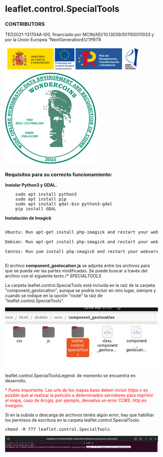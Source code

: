 # leaflet.control.SpecialTools

<h3>CONTRIBUTORS</h3>

<p>TED2021-131704A-I00, financiado por MCIN/AEI/10.13039/501100011033 y por la Unión Europea “NextGenerationEU”/PRTR</p>

<img src='https://raw.githubusercontent.com/hispanicode/leaflet.control.SpecialTools/main/contributors/image.png' width='446' height='83.5'>

<img src='https://raw.githubusercontent.com/hispanicode/leaflet.control.SpecialTools/main/contributors/WONDERLOGO_2023.gif' width='300' height='300'>

<h3>Requisitos para su correcto funcionamiento:</h3>

<p><strong>Instalar Python3 y GDAL.</strong></p>

<pre>
    sudo apt install python3
    sudo apt install pip
    sudo apt install gdal-bin python3-gdal
    pip install GDAL
</pre>

<p><strong>Instalación de Imagick</strong></p>

<pre>

Ubuntu: Run apt-get install php-imagick and restart your webserver.

Debian: Run apt-get install php-imagick and restart your webserver.

Centos: Run yum install php-imagick and restart your webserver.

</pre>

<p>
El archivo <strong>component_geolocation.js</strong> se adjunta entre los archivos para que se pueda ver las partes modificadas. Se puede buscar a través del archivo con el siguiente texto <i>/* SPECIALTOOLS</i>
</p>

<p>
La carpeta leaflet.control.SpecialTools está incluida en la raíz de la carpeta "component_geolocation", aunque se podría incluir en otro lugar, siempre y cuando se indique en la opción "route" la raíz de "leaflet.control.SpecialTools".
</p>


<img src='https://raw.githubusercontent.com/hispanicode/leaflet.control.SpecialTools/main/img/ruta.png'>

<p>leaflet.control.SpecialToolsLegend: de momento se encuentra en desarrollo.</p>

<p style='color: red'>* Punto importante. Las urls de los mapas base deben incluir https o es posible que al realizar la petición a determinados servidores para imprimir el mapa, caso de Arcgis, por ejemplo, devuelva un error CORS. http es inseguro.</p>

<p>Si en la subida o descarga de archivos tenéis algún error, hay que habilitar los permisos de escritura en la carpeta leaflet.control.SpecialTools:<p>

<pre>
chmod -R 777 leaflet.control.SpecialTools
</pre>

<img src='https://raw.githubusercontent.com/hispanicode/leaflet.control.SpecialTools/main/img/permisos.png'>







